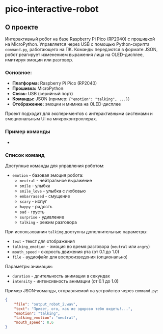 # pico-interactive-robot
## О проекте

Интерактивный робот на базе Raspberry Pi Pico (RP2040) с прошивкой на MicroPython. Управляется через USB с помощью Python-скрипта `command.py`, работающего на ПК. Команды передаются в формате JSON, робот реагирует изменением выражения лица на OLED-дисплее, имитируя эмоции или разговор.

### Основное:
- **Платформа:** Raspberry Pi Pico (RP2040)
- **Прошивка:** MicroPython
- **Связь:** USB (серийный порт)
- **Команды:** JSON (пример: `{"emotion": "talking", ...}`)
- **Отображение:** эмоции и мимика на OLED-дисплее

Проект подходит для экспериментов с интерактивными системами и эмоциональным UI на микроконтроллерах.

### Пример команды
+
### Список команд

Доступные команды для управления роботом:

- `emotion` - базовая эмоция робота:
  - `neutral` - нейтральное выражение
  - `smile` - улыбка
  - `smile_love` - улыбка с любовью
  - `embarrassed` - смущение
  - `scary` - испуг
  - `happy` - радость
  - `sad` - грусть
  - `surprise` - удивление
  - `talking` - режим разговора

При использовании `talking` доступны дополнительные параметры:
- `text` - текст для отображения
- `talking_emotion` - эмоция во время разговора (`neutral` или `angry`)
- `mouth_speed` - скорость движения рта (от 0.1 до 1.0)
- `file` - аудиофайл для воспроизведения (опционально)

Параметры анимации:
- `duration` - длительность анимации в секундах
- `intensity` - интенсивность анимации (от 0.1 до 1.0)


Пример JSON-команды, отправляемой на устройство через `command.py`:

```json
{
    "file": "output_robot_2.wav",
    "text": "Привет, ого, как же здорово тебя видеть!...",
    "emotion": "talking",
    "talking_emotion": "neutral",
    "mouth_speed": 0.6
}
